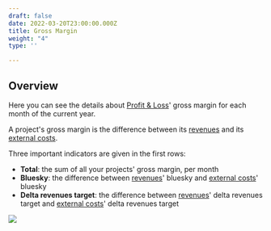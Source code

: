 ```yaml
---
draft: false
date: 2022-03-20T23:00:00.000Z
title: Gross Margin
weight: "4"
type: ''

---
```


## Overview

Here you can see the details about [Profit & Loss](/profit-loss/index)' gross margin for each month of the current year.

A project's gross margin is the difference between its [revenues](/revenues/index) and its [external costs](/external-costs/index).

Three important indicators are given in the first rows:

* **Total**: the sum of all your projects' gross margin, per month
* **Bluesky**: the difference between [revenues](/revenues/index)' bluesky and [external costs](/external-costs/index)' bluesky
* **Delta revenues target**: the difference between [revenues](/revenues/index)' delta revenues target and [external costs](/external-costs/index)' delta revenues target

![](/uploads/2021/03/23/gross-margin.png)
